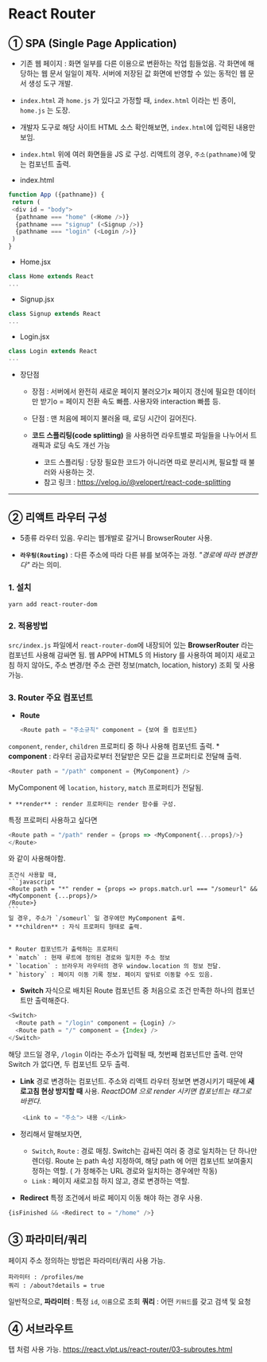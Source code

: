 # React Router

## ① SPA (Single Page Application)

* 기존 웹 페이지
: 화면 일부를 다른 이용으로 변환하는 작업 힘들었음. 각 화면에 해당하는 웹 문서 일일이 제작. 서버에 저장된 값 화면에 반영할 수 있는 동적인 웹 문서 생성 도구 개발.



* `index.html` 과 `home.js` 가 있다고 가정할 때,
`index.html` 이라는 빈 종이, `home.js` 는 도장.


* 개발자 도구로 해당 사이트 HTML 소스 확인해보면, `index.html`에 입력된 내용만 보임.



* `index.html` 위에 여러 화면들을 JS 로 구성.
리액트의 경우, `주소(pathname)`에 맞는 컴포넌트 출력.


* index.html
``` javascript
function App ({pathname}) {
 return (
 <div id = "body">
  {pathname === "home" (<Home />)}
  {pathname === "signup" (<Signup />)}
  {pathname === "login" (<Login />)}
 )
}
```


* Home.jsx
```javascript
class Home extends React
...
```


* Signup.jsx
```javascript
class Signup extends React
...
```

* Login.jsx
```javascript
class Login extends React
...
```

* 장단점

  * 장점 : 서버에서 완전히 새로운 페이지 불러오기x 페이지 갱신에 필요한 데이터만 받기o
  = 페이지 전환 속도 빠름. 사용자와 interaction 빠름 등.

  * 단점 : 맨 처음에 페이지 불러올 때, 로딩 시간이 길어진다.
  
  * **코드 스플리팅(code splitting)** 을 사용하면 라우트별로 파일들을 나누어서 트래픽과 로딩 속도 개선 가능
    * 코드 스플리팅 : 당장 필요한 코드가 아니라면 따로 분리시켜, 필요할 때 불러와 사용하는 것.
    * 참고 링크 : https://velog.io/@velopert/react-code-splitting
  <!--
	* 로딩되어 실행될 때, 흰 페이지가 나타날 수 있다는 **서버 사이드 렌더링(server-side rendering)** 사용해서 해결 가능.
    	* 서버 사이드 렌더링 : 새로운 페이지를 요청해 모든 탬플릿이 서버 연산을 통해 렌더링 및 완성된 페이지 형태로 응답하는데 페이지 요청마다 페이지 새로고침이 발생하기 때문에 SPA 와 적절히 섞어 쓰는 느낌.
  -->

-----------------------------------------------
## ② 리액트 라우터 구성

* 5종류 라우터 있음. 우리는 웹개발로 갈거니 BrowserRouter 사용.

* **`라우팅(Routing)`** : 다른 주소에 따라 다른 뷰를 보여주는 과정.
    *"경로에 따라 변경한다"*  라는 의미.

### 1. 설치
	yarn add react-router-dom
### 2. 적용방법
`src/index.js` 파일에서 `react-router-dom`에 내장되어 있는 **BrowserRouter** 라는 컴포넌트 사용해 감싸면 됨.
웹 APP에 HTML5 의 History 를 사용하여 페이지 새로고침 하지 않아도, 주소 변경/현 주소 관련 정보(match, location, history) 조회 및 사용 가능.

### 3. Router 주요 컴포넌트
* **Route**
  ```javascript
  <Route path = "주소규칙" component = {보여 줄 컴포넌트}
  ```
`component`, `render`, `children` 프로퍼티 중 하나 사용해 컴포넌트 출력.
    * **component** : 라우터 공급자로부터 전달받은 모든 값을 프로퍼티로 전달해 출력.
  ```javascript
  <Router path = "/path" component = {MyComponent} />
  ```
   MyComponent 에 `location`, `history`, `match` 프로퍼티가 전달됨.
   <!--
	타입스크립트 사용 시,
	location은
	const location = useLocation();
	params는
	interface MatchProps {
	username: 'velopert' | 'gildong';
	}
	const {username} = useParams();
	-->
  
    * **render** : render 프로퍼티는 render 함수를 구성.
  특정 프로퍼티 사용하고 싶다면
  ```javascript
  <Route path = "/path" render = {props => <MyComponent{...props}/>}
  </Route>
  ```
  와 같이 사용해야함.
  
    조건식 사용할 때,
	```javascript
    <Route path = "*" render = {props => props.match.url === "/someurl" && <MyComponent {...props}/>
    /Route>}
    ```
    일 경우, 주소가 `/someurl` 일 경우에만 MyComponent 출력.
    * **children** : 자식 프로퍼티 형태로 출력.


    * Router 컴포넌트가 출력하는 프로퍼티
    * `match` : 현재 루트에 정의된 경로와 일치한 주소 정보
    * `location` : 브라우저 라우터의 경우 window.location 의 정보 전달.
    * `history` : 페이지 이동 기록 정보. 페이지 앞뒤로 이동할 수도 있음.

* **Switch**
자식으로 배치된 Route 컴포넌트 중 처음으로 조건 만족한 하나의 컴포넌트만 출력해준다.
```javascript
<Switch>
  <Route path = "/login" component = {Login} />
  <Route path = "/" component = {Index} />
</Switch>
```
  해당 코드일 경우, `/login` 이라는 주소가 입력될 때, 첫번째 컴포넌트만 출력.
  만약 Switch 가 없다면, 두 컴포넌트 모두 출력.

* **Link**
경로 변경하는 컴포넌트. 주소와 리액트 라우터 정보면 변경시키기 때문에 **새로고침 현상 방지할 때** 사용.
*ReactDOM 으로 render 시키면 <Link> 컴포넌트는 <a> 태그로 바뀐다.*
```javascript
	<Link to = "주소"> 내용 </Link>
```


* 정리해서 말해보자면,
  * `Switch`, `Route` : 경로 매칭.
  Switch는 감싸진 여러 <Route> 중 경로 일치하는 단 하나만 렌더링.
  Route 는 path 속성 지정하여, 해당 path 에 어떤 컴포넌트 보여줄지 정하는 역할. (<Link> 가 정해주는 URL 경로와 일치하는 경우에만 작동)
  * `Link` : 페이지 새로고침 하지 않고, 경로 변경하는 역할.
  
  
* **Redirect**
특정 조건에서 바로 페이지 이동 해야 하는 경우 사용.
```javascript
{isFinished && <Redirect to = "/home" />}
```



## ③ 파라미터/쿼리
페이지 주소 정의하는 방법은 파라미터/쿼리 사용 가능.
```
파라미터 : /profiles/me
쿼리 : /about?details = true
```
일반적으로,
**파라미터** : 특정 `id`, `이름`으로 조회
**쿼리** : 어떤 `키워드`를 갖고 검색 및 요청


## ④ 서브라우트
탭 처럼 사용 가능.
https://react.vlpt.us/react-router/03-subroutes.html



